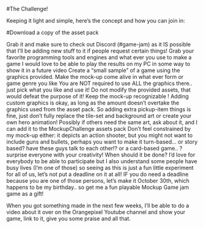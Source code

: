 #The Challenge!

Keeping it light and simple, here’s the concept and how you can join in:

#Download a copy of the asset pack

Grab it and make sure to check out Discord (#game-jam) as it IS possible that I’ll be adding new stuff to it if people request certain things!
Grab your favorite programming tools and engines and what ever you use to make a game
I would love to be able to play the results on my PC in some way to show it in a future video
Create a “small sample” of a game using the graphics provided.
Make the mock-up come alive in what ever form or game genre you like
You are NOT required to use ALL the graphics there.. just pick what you like and use it!
Do not modify the provided assets, that would defeat the purpose of it! Keep the mock-up recognizable !
Adding custom graphics is okay, as long as the amount doesn’t overtake the graphics used from the asset pack. So adding extra pickup-item things is fine, just don’t fully replace the tile-set and background art or create your own hero animation!
Possibly if others need the same art, ask about it, and I can add it to the MockupChallenge assets pack
Don’t feel constrained by my mock-up either: it depicts an action shooter, but you might not want to include guns and bullets,
perhaps you want to make it turn-based…
or story based? have these guys talk to each other!?
or a card-based game.. ?
surprise everyone with your creativity!
When should it be done?
I’d love for everybody to be able to participate but I also understand some people have busy lives (I’m one of those) so seeing as this is just a fun little experiment for all of us, let’s not put a deadline on it at all!  IF you do need a deadline because you are one of those persons, let’s make it October 30th, which happens to be my birthday.. so get me a fun playable Mockup Game jam game as a gift!

When you got something made in the next few weeks, I’ll be able to do a video about it over on the Orangepixel Youtube channel and show your game, link to it, give you some praise and all that.

